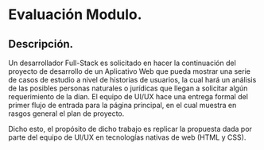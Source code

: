 # Evaluación Modulo.

## Descripción.

Un desarrollador Full-Stack es solicitado en hacer la continuación del proyecto de desarrollo de un Aplicativo Web que pueda mostrar una serie de casos de estudio a nivel de historias de usuarios, la cual hará un análisis de las posibles personas naturales o jurídicas que llegan a solicitar algún requerimiento de la dian. El equipo de UI/UX hace una entrega formal del primer flujo de entrada para la página principal, en el cual muestra en rasgos general el plan de proyecto.



Dicho esto, el propósito de dicho trabajo es replicar la propuesta dada por parte del equipo de UI/UX en tecnologías nativas de web (HTML y CSS).